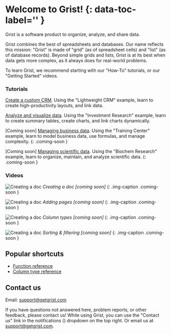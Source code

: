 # Welcome to Grist! {: data-toc-label='' }

Grist is a software product to organize, analyze, and share data.

Grist combines the best of spreadsheets and databases. Our name reflects this mission:
"Grist" is made of "grid" (as of spreadsheet cells) and "list" (as of database
records). Beyond simple grids and lists, Grist is at its best when data gets
more complex, as it always does for real-world problems.

To learn Grist, we recommend starting with our "How-To" tutorials, or our "Getting Started" videos.

<div class="row" markdown="1">

<div class="col-md-6" markdown="1">

### Tutorials

[Create a custom CRM](lightweight-crm.md). Using the "Lightweight CRM" example,
learn to create high-productivity layouts, and link data.

[Analyze and visualize data](investment-research.md). Using the "Investment
Research" example, learn to create summary tables, create charts, and link charts dynamically.

[Coming soon] [Managing business data](investment-research.md). Using the "Training Center" example,
learn to model business data, use formulas, and manage complexity.
{: .coming-soon }

[Coming soon] [Managing scientific data](investment-research.md). Using the "Biochem Research" example,
learn to organize, maintain, and analyze scientific data.
{: .coming-soon }

</div>

<div class="col-md-6 column-images" markdown="1">

### Videos


![Creating a doc](https://img.youtube.com/vi/uP9HMf2ozBQ/2.jpg) *Creating a doc
[coming soon]*
{: .img-caption .coming-soon }

![Creating a doc](https://img.youtube.com/vi/uP9HMf2ozBQ/2.jpg) *Adding pages
[coming soon]*
{: .img-caption .coming-soon }

![Creating a doc](https://img.youtube.com/vi/uP9HMf2ozBQ/2.jpg) *Column types
[coming soon]*
{: .img-caption .coming-soon }

![Creating a doc](https://img.youtube.com/vi/uP9HMf2ozBQ/2.jpg) *Sorting & filtering
[coming soon]*
{: .img-caption .coming-soon }

</div>

</div>

## Popular shortcuts

- [Function reference](functions.md)
- [Column type reference](col-types.md)


<!--

![Creating a doc](https://img.youtube.com/vi/uP9HMf2ozBQ/2.jpg) *Reference columns*
{: .img-caption .coming-soon }

![Creating a doc](https://img.youtube.com/vi/uP9HMf2ozBQ/2.jpg) *Linking widgets*
{: .img-caption .coming-soon }

![Creating a doc](https://img.youtube.com/vi/uP9HMf2ozBQ/2.jpg) *Writing formulas*
{: .img-caption .coming-soon }

![Creating a doc](https://img.youtube.com/vi/uP9HMf2ozBQ/2.jpg) *Summarizing data*
{: .img-caption .coming-soon }

-->
## Contact us

Email: <support@getgrist.com>

If you have questions not answered here, problem reports, or other feedback,
please contact us! While using Grist, you can use the "Contact us" link in the
notifications (<span class="grist-icon" style="mask-image:
var(--icon-Notification)"></span>) dropdown on the top right. Or email us at
<support@getgrist.com>.
